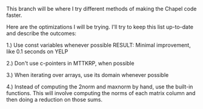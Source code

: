This branch will be where I try different methods of making the Chapel code faster.

Here are the optimizations I will be trying. I'll try to keep this list up-to-date and
describe the outcomes:

1.) Use const variables whenever possible
RESULT: Minimal improvement, like 0.1 seconds on YELP

2.) Don't use c-pointers in MTTKRP, when possible

3.) When iterating over arrays, use its domain whenever possible

4.) Instead of computing the 2norm and maxnorm by hand, use the built-in
    functions. This will involve computing the norms of each matrix column and
    then doing a reduction on those sums.
